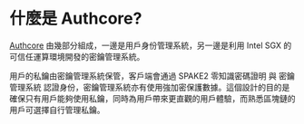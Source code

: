 # 什麼是 Authcore?

[Authcore](https://authcore.io/) 由幾部分組成，一邊是用戶身份管理系統，另一邊是利用 Intel SGX 的可信任運算環境開發的密鑰管理系統。

用戶的私鑰由密鑰管理系統保管，客戶端會通過 SPAKE2 零知識密碼證明 與 密鑰管理系統 認證身份，密鑰管理系統亦有使用強加密保護數據。這個設計的目的是確保只有用戶能夠使用私鑰，同時為用戶帶來更直觀的用戶體驗，而熟悉區塊鏈的用戶可選擇自行管理私鑰。

